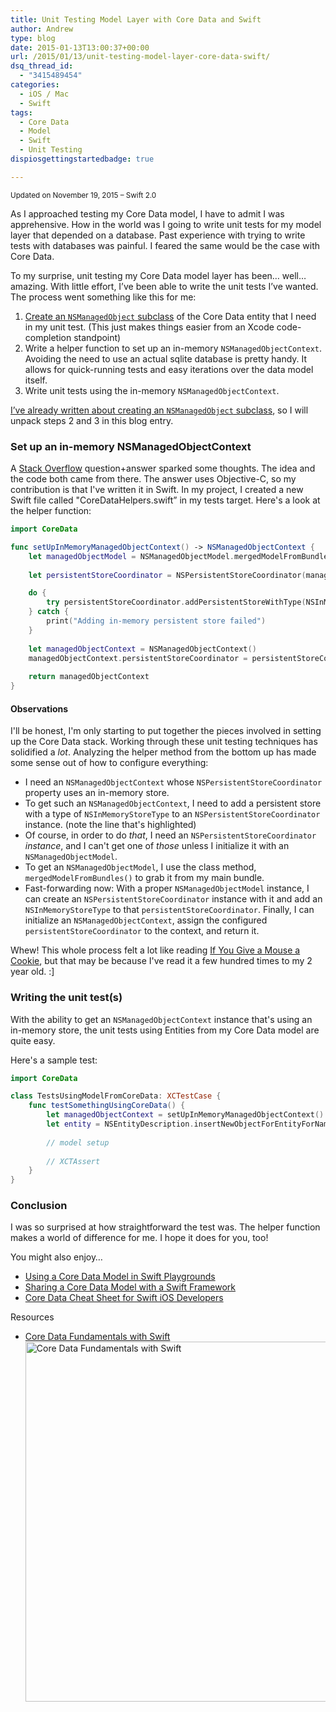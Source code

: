```yaml
---
title: Unit Testing Model Layer with Core Data and Swift
author: Andrew
type: blog
date: 2015-01-13T13:00:37+00:00
url: /2015/01/13/unit-testing-model-layer-core-data-swift/
dsq_thread_id:
  - "3415489454"
categories:
  - iOS / Mac
  - Swift
tags:
  - Core Data
  - Model
  - Swift
  - Unit Testing
dispiosgettingstartedbadge: true

---
```

<small>Updated on November 19, 2015 – Swift 2.0</small>

As I approached testing my Core Data model, I have to admit I was apprehensive. How in the world was I going to write unit tests for my model layer that depended on a database. Past experience with trying to write tests with databases was painful. I feared the same would be the case with Core Data.

To my surprise, unit testing my Core Data model layer has been… well… amazing. With little effort, I’ve been able to write the unit tests I’ve wanted. The process went something like this for me:

  1. [Create an `NSManagedObject` subclass][1] of the Core Data entity that I need in my unit test. (This just makes things easier from an Xcode code-completion standpoint)
  2. Write a helper function to set up an in-memory `NSManagedObjectContext`. Avoiding the need to use an actual sqlite database is pretty handy. It allows for quick-running tests and easy iterations over the data model itself.
  3. Write unit tests using the in-memory `NSManagedObjectContext`.

[I’ve already written about creating an `NSManagedObject` subclass][1], so I will unpack steps 2 and 3 in this blog entry.

### Set up an in-memory NSManagedObjectContext

A [Stack Overflow][2] question+answer sparked some thoughts. The idea and the code both came from there. The answer uses Objective-C, so my contribution is that I've written it in Swift. In my project, I created a new Swift file called "CoreDataHelpers.swift&#8221; in my tests target. Here's a look at the helper function:

```swift
import CoreData

func setUpInMemoryManagedObjectContext() -> NSManagedObjectContext {
    let managedObjectModel = NSManagedObjectModel.mergedModelFromBundles([NSBundle.mainBundle()])!
    
    let persistentStoreCoordinator = NSPersistentStoreCoordinator(managedObjectModel: managedObjectModel)

    do {
        try persistentStoreCoordinator.addPersistentStoreWithType(NSInMemoryStoreType, configuration: nil, url: nil, options: nil)
    } catch {
        print("Adding in-memory persistent store failed")
    }
    
    let managedObjectContext = NSManagedObjectContext()
    managedObjectContext.persistentStoreCoordinator = persistentStoreCoordinator
    
    return managedObjectContext
}
```

#### Observations

I'll be honest, I'm only starting to put together the pieces involved in setting up the Core Data stack. Working through these unit testing techniques has solidified a _lot_. Analyzing the helper method from the bottom up has made some sense out of how to configure everything:

  * I need an `NSManagedObjectContext` whose `NSPersistentStoreCoordinator` property uses an in-memory store.
  * To get such an `NSManagedObjectContext`, I need to add a persistent store with a type of `NSInMemoryStoreType` to an `NSPersistentStoreCoordinator` instance. (note the line that's highlighted)
  * Of course, in order to do _that_, I need an `NSPersistentStoreCoordinator` _instance_, and I can't get one of _those_ unless I initialize it with an `NSManagedObjectModel`.
  * To get an `NSManagedObjectModel`, I use the class method, `mergedModelFromBundles()` to grab it from my main bundle.
  * Fast-forwarding now: With a proper `NSManagedObjectModel` instance, I can create an `NSPersistentStoreCoordinator` instance with it and add an `NSInMemoryStoreType` to that `persistentStoreCoordinator`. Finally, I can initialize an `NSManagedObjectContext`, assign the configured `persistentStoreCoordinator` to the context, and return it.

Whew! This whole process felt a lot like reading [If You Give a Mouse a Cookie][3], but that may be because I've read it a few hundred times to my 2 year old. :]

### Writing the unit test(s)

With the ability to get an `NSManagedObjectContext` instance that's using an in-memory store, the unit tests using Entities from my Core Data model are quite easy.

Here's a sample test:

```swift
import CoreData

class TestsUsingModelFromCoreData: XCTestCase {
    func testSomethingUsingCoreData() {
        let managedObjectContext = setUpInMemoryManagedObjectContext()
        let entity = NSEntityDescription.insertNewObjectForEntityForName("EntityName", inManagedObjectContext: managedObjectContext)
        
        // model setup
        
        // XCTAssert    
    }
}
```

### Conclusion

I was so surprised at how straightforward the test was. The helper function makes a world of difference for me. I hope it does for you, too!

<div class="resources-header">
  You might also enjoy&#8230;
</div>

<ul class="resources-content">
  <li>
    <i class="fa fa-angle-right"></i> <a href="https://www.andrewcbancroft.com/2016/07/10/using-a-core-data-model-in-swift-playgrounds/" title="Using a Core Data Model in Swift Playgrounds">Using a Core Data Model in Swift Playgrounds</a>
  </li>
  <li>
    <i class="fa fa-angle-right"></i> <a href="https://www.andrewcbancroft.com/2015/08/25/sharing-a-core-data-model-with-a-swift-framework/" title="Sharing a Core Data Model with a Swift Framework">Sharing a Core Data Model with a Swift Framework</a>
  </li>
  <li>
    <i class="fa fa-angle-right"></i> <a href="https://www.andrewcbancroft.com/2015/02/18/core-data-cheat-sheet-for-swift-ios-developers/" title="Core Data Cheat Sheet for Swift iOS Developers">Core Data Cheat Sheet for Swift iOS Developers</a>
  </li>
</ul></div> 

<a name="course" class="jump-target"></a>

<div class="resources">
  <div class="resources-header">
    Resources
  </div>
  
  <ul class="resources-content">
    <li>
      <i class="fas fa-video"></i> <a href="http://bit.ly/ps-core-data-swift" target="_blank">Core Data Fundamentals with Swift</a><br /> <a href="http://bit.ly/ps-core-data-swift" target="_blank"><img src="https://www.andrewcbancroft.com/wp-content/uploads/2017/04/ps-core-data-fundamentals-swift-1024x576.png" alt="Core Data Fundamentals with Swift" width="1024" height="576" class="alignnone size-large wp-image-13163" srcset="https://www.andrewcbancroft.com/wp-content/uploads/2017/04/ps-core-data-fundamentals-swift-1024x576.png 1024w, https://www.andrewcbancroft.com/wp-content/uploads/2017/04/ps-core-data-fundamentals-swift-300x169.png 300w, https://www.andrewcbancroft.com/wp-content/uploads/2017/04/ps-core-data-fundamentals-swift-768x432.png 768w, https://www.andrewcbancroft.com/wp-content/uploads/2017/04/ps-core-data-fundamentals-swift.png 1539w" sizes="(max-width: 1024px) 100vw, 1024px" /></a>
    </li>
  </ul>
</div>

 [1]: http://www.andrewcbancroft.com/2014/07/17/implement-nsmanagedobject-subclass-in-swift/
 [2]: http://stackoverflow.com/questions/1849802/how-to-unit-test-my-models-now-that-i-am-using-core-data
 [3]: http://en.wikipedia.org/wiki/If_You_Give_a_Mouse_a_Cookie